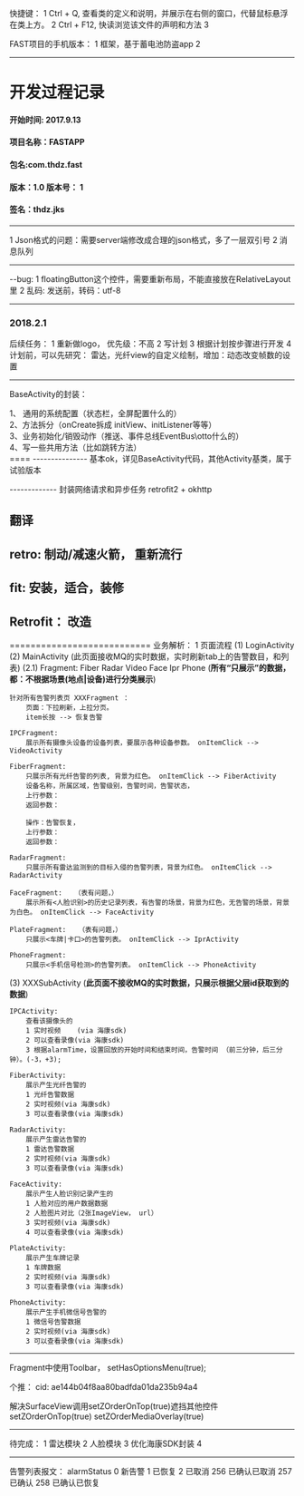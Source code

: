 快捷键：
1 Ctrl + Q,  查看类的定义和说明，并展示在右侧的窗口，代替鼠标悬浮在类上方。
2 Ctrl + F12, 快读浏览该文件的声明和方法
3 

FAST项目的手机版本：
1 框架，基于蓄电池防盗app
2 

-------------------
<h1>开发过程记录</h1>
<h4>开始时间: 2017.9.13</h4>

<h4>项目名称：FASTAPP</h4>
<h4>包名:com.thdz.fast</h4>
<h4>版本：1.0  版本号： 1</h4>
<h4>签名：thdz.jks</h4>

-------------------
1 Json格式的问题：需要server端修改成合理的json格式，多了一层双引号
2 消息队列

--------------
--bug:
 1 floatingButton这个控件，需要重新布局，不能直接放在RelativeLayout里
 2 乱码: 发送前，转码：utf-8

-------------------
### 2018.2.1
后续任务：
1 重新做logo， 优先级：不高
2 写计划
3 根据计划按步骤进行开发
4 计划前，可以先研究：
  雷达，光纤view的自定义绘制，增加：动态改变帧数的设置

----------------------
BaseActivity的封装：
<p>
1、 通用的系统配置（状态栏，全屏配置什么的）<br/>
2、方法拆分（onCreate拆成 initView、initListener等等）<br/>
3、业务初始化/销毁动作（推送、事件总线EventBus\otto什么的）<br/>
4、写一些共用方法（比如跳转方法）<br/>
====
---------------
基本ok，详见BaseActivity代码，其他Activity基类，属于试验版本
</p>
-------------
封装网络请求和异步任务
retrofit2 + okhttp


翻译
---------
retro: 制动/减速火箭， 重新流行
---------
fit: 安装，适合，装修
---------
Retrofit： 改造
---------

=========================== 
业务解析：
1 页面流程
(1) LoginActivity
(2) MainActivity (此页面接收MQ的实时数据，实时刷新tab上的告警数目，和列表)
  (2.1)  Fragment: Fiber  Radar  Video  Face  Ipr  Phone
    (**所有“只展示”的数据，都：不根据场景(地点|设备)进行分类展示**)
    
    针对所有告警列表页 XXXFragment ：
        页面：下拉刷新，上拉分页。
        item长按 --> 恢复告警
        
    IPCFragment: 
        展示所有摄像头设备的设备列表，要展示各种设备参数。 onItemClick --> VideoActivity
            
    FiberFragment:  
        只展示所有光纤告警的列表, 背景为红色。 onItemClick --> FiberActivity
        设备名称，所属区域，告警级别，告警时间，告警状态，
        上行参数：
        返回参数：
        
        操作：告警恢复，
        上行参数：
        返回参数：
        
    RadarFragment: 
        只展示所有雷达监测到的目标入侵的告警列表，背景为红色。 onItemClick --> RadarActivity
    
    FaceFragment:   （表有问题，）
        展示所有<人脸识别>的历史记录列表，有告警的场景，背景为红色，无告警的场景，背景为白色。 onItemClick --> FaceActivity
        
    PlateFragment:   （表有问题，）
        只展示<车牌|卡口>的告警列表。 onItemClick --> IprActivity
        
    PhoneFragment: 
        只展示<手机信号检测>的告警列表。 onItemClick --> PhoneActivity

(3) XXXSubActivity (**此页面不接收MQ的实时数据，只展示根据父层id获取到的数据**)

    IPCActivity:
        查看该摄像头的 
        1 实时视频    (via 海康sdk)
        2 可以查看录像(via 海康sdk)
        3 根据alarmTime，设置回放的开始时间和结束时间，告警时间 （前三分钟，后三分钟）。(-3，+3);
    
    FiberActivity: 
        展示产生光纤告警的
        1 光纤告警数据
        2 实时视频(via 海康sdk)
        3 可以查看录像(via 海康sdk)
        
    RadarActivity: 
        展示产生雷达告警的
        1 雷达告警数据
        2 实时视频(via 海康sdk)
        3 可以查看录像(via 海康sdk)
        
    FaceActivity:  
        展示产生人脸识别记录产生的
        1 人脸对应的用户数据数据 
        2 人脸图片对比（2张ImageView， url）
        3 实时视频(via 海康sdk)
        4 可以查看录像(via 海康sdk)

    PlateActivity:   
        展示产生车牌记录
        1 车牌数据
        2 实时视频(via 海康sdk)
        3 可以查看录像(via 海康sdk)
        
    PhoneActivity: 
        展示产生手机微信号告警的
        1 微信号告警数据
        2 实时视频(via 海康sdk)
        3 可以查看录像(via 海康sdk)
        
 ------------------------------
 Fragment中使用Toolbar， setHasOptionsMenu(true);

个推：
cid: ae144b04f8aa80badfda01da235b94a4

 解决SurfaceView调用setZOrderOnTop(true)遮挡其他控件
setZOrderOnTop(true)
setZOrderMediaOverlay(true)

---------------
待完成：
1 雷达模块
2 人脸模块
3 优化海康SDK封装
4 

----------------
告警列表报文：
alarmStatus
0   新告警
1   已恢复
2   已取消
256 已确认已取消
257 已确认
258 已确认已恢复

